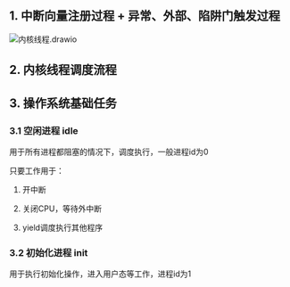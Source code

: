 ## 1. 中断向量注册过程 + 异常、外部、陷阱门触发过程

![内核线程.drawio](\\wsl.localhost\Ubuntu-20.04\home\zhang\onix\note\内核线程\内核线程.drawio.svg)

## 2. 内核线程调度流程



## 3. 操作系统基础任务

### 3.1 空闲进程 idle

用于所有进程都阻塞的情况下，调度执行，一般进程id为0



只要工作用于：

1. 开中断

2. 关闭CPU，等待外中断

3. yield调度执行其他程序



### 3.2 初始化进程 init

用于执行初始化操作，进入用户态等工作，进程id为1


